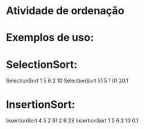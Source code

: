 # Atividade de ordenação
# Exemplos de uso:
# SelectionSort:
SelectionSort 1 5 6 2 10
SelectionSort 51 5 1 01 20.1
# InsertionSort:
InsertionSort 4 5 2 51 2 6 23
InsertionSort 1 5 6 2 10 0.1
